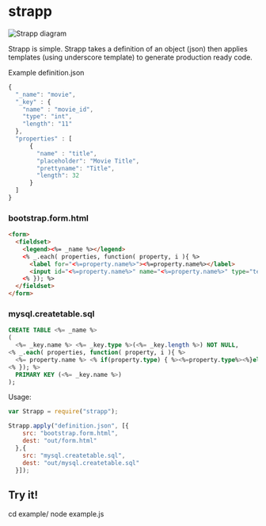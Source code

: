 strapp
======

![Strapp diagram](http://i.imgur.com/AhjBvfg.png)

Strapp is simple. Strapp takes a definition of an object (json) then applies templates (using underscore template) to generate production ready code.

Example definition.json

```js
{
  "_name": "movie",
  "_key" : {
    "name" : "movie_id",
    "type": "int",
    "length": "11"
  },
  "properties" : [
      {
        "name" : "title",
        "placeholder": "Movie Title",
        "prettyname": "Title",
        "length": 32
      }
  ]
}
```

### bootstrap.form.html
```html
<form>
  <fieldset>
    <legend><%= _name %></legend>
    <% _.each( properties, function( property, i ){ %>
      <label for="<%=property.name%>"><%=property.name%></label>
      <input id="<%=property.name%>" name="<%=property.name%>" type="text"<% if ( property.placeholder ) { %> placeholder="<%= property.placeholder %>"<% } %> class="form-control input-md">
    <% }); %>
  </fieldset>
</form>
```

### mysql.createtable.sql
```sql
CREATE TABLE <%= _name %>
(
  <%= _key.name %> <%= _key.type %>(<%= _key.length %>) NOT NULL,
<% _.each( properties, function( property, i ){ %>
  <%= property.name %> <% if(property.type) { %><%=property.type%><%}else{%>varchar<%}%>(<% if(property.length) { %><%=property.length%><%}else{%>32<%}%>),
<% }); %>
  PRIMARY KEY (<%= _key.name %>)
);
```

Usage:
```js
var Strapp = require("strapp");

Strapp.apply("definition.json", [{ 
    src: "bootstrap.form.html",
    dest: "out/form.html"
  },{ 
    src: "mysql.createtable.sql",
    dest: "out/mysql.createtable.sql"
  }]);
```

## Try it!

cd example/
node example.js